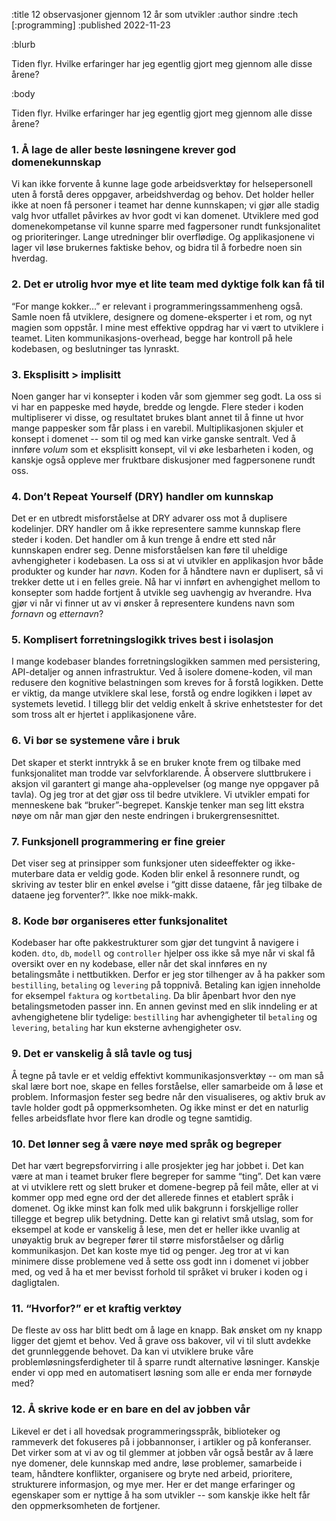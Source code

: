 :title 12 observasjoner gjennom 12 år som utvikler
:author sindre
:tech [:programming]
:published 2022-11-23

:blurb

Tiden flyr. Hvilke erfaringer har jeg egentlig gjort meg gjennom alle disse årene?

:body

Tiden flyr. Hvilke erfaringer har jeg egentlig gjort meg gjennom alle disse årene?

### 1. Å lage de aller beste løsningene krever god domenekunnskap

Vi kan ikke forvente å kunne lage gode arbeidsverktøy for helsepersonell uten
å forstå deres oppgaver, arbeidshverdag og behov. Det holder heller ikke at
noen få personer i teamet har denne kunnskapen; vi gjør alle stadig valg hvor
utfallet påvirkes av hvor godt vi kan domenet. Utviklere med god domenekompetanse
vil kunne sparre med fagpersoner rundt funksjonalitet og prioriteringer. Lange
utredninger blir overflødige. Og applikasjonene vi lager vil løse brukernes
faktiske behov, og bidra til å forbedre noen sin hverdag.

### 2. Det er utrolig hvor mye et lite team med dyktige folk kan få til

“For mange kokker…” er relevant i programmeringssammenheng også. Samle noen
få utviklere, designere og domene-eksperter i et rom, og nyt magien som oppstår.
I mine mest effektive oppdrag har vi vært to utviklere i teamet. Liten
kommunikasjons-overhead, begge har kontroll på hele kodebasen, og beslutninger
tas lynraskt.

### 3. Eksplisitt > implisitt

Noen ganger har vi konsepter i koden vår som gjemmer seg godt. La oss si vi har
en pappeske med høyde, bredde og lengde. Flere steder i koden multipliserer vi
disse, og resultatet brukes blant annet til å finne ut hvor mange pappesker som
får plass i en varebil. Multiplikasjonen skjuler et konsept i domenet -- som til
og med kan virke ganske sentralt. Ved å innføre _volum_ som et eksplisitt konsept,
vil vi øke lesbarheten i koden, og kanskje også oppleve mer fruktbare diskusjoner
med fagpersonene rundt oss.

### 4. Don’t Repeat Yourself (DRY) handler om kunnskap

Det er en utbredt misforståelse at DRY advarer oss mot å duplisere kodelinjer.
DRY handler om å ikke representere samme kunnskap flere steder i koden. Det
handler om å kun trenge å endre ett sted når kunnskapen endrer seg. Denne
misforståelsen kan føre til uheldige avhengigheter i kodebasen.
La oss si at vi utvikler en applikasjon hvor både produkter og kunder har _navn_.
Koden for å håndtere navn er duplisert, så vi trekker dette ut i en felles greie.
Nå har vi innført en avhengighet mellom to konsepter som hadde fortjent å utvikle
seg uavhengig av hverandre. Hva gjør vi når vi finner ut av vi ønsker å
representere kundens navn som _fornavn_ og _etternavn_?

### 5. Komplisert forretningslogikk trives best i isolasjon

I mange kodebaser blandes forretningslogikken sammen med persistering,
API-detaljer og annen infrastruktur. Ved å isolere domene-koden, vil man
redusere den kognitive belastningen som kreves for å forstå logikken.
Dette er viktig, da mange utviklere skal lese, forstå og endre logikken
i løpet av systemets levetid. I tillegg blir det veldig enkelt å skrive
enhetstester for det som tross alt er hjertet i applikasjonene våre.

### 6. Vi bør se systemene våre i bruk

Det skaper et sterkt inntrykk å se en bruker knote frem og tilbake med
funksjonalitet man trodde var selvforklarende. Å observere sluttbrukere i aksjon
vil garantert gi mange aha-opplevelser (og mange nye oppgaver på tavla). Og jeg
tror at det gjør oss til bedre utviklere. Vi utvikler empati for menneskene bak
“bruker”-begrepet. Kanskje tenker man seg litt ekstra nøye om når man gjør den
neste endringen i brukergrensesnittet.

### 7. Funksjonell programmering er fine greier

Det viser seg at prinsipper som funksjoner uten sideeffekter og ikke-muterbare data
er veldig gode. Koden blir enkel å resonnere rundt, og skriving av tester blir en
enkel øvelse i “gitt disse dataene, får jeg tilbake de dataene jeg forventer?”.
Ikke noe mikk-makk.

### 8. Kode bør organiseres etter funksjonalitet

Kodebaser har ofte pakkestrukturer som gjør det tungvint å navigere i koden.
`dto`, `db`, `modell` og `controller` hjelper oss ikke så mye når vi skal få
oversikt over en ny kodebase, eller når det skal innføres en ny betalingsmåte
i nettbutikken. Derfor er jeg stor tilhenger av å ha pakker som `bestilling`,
`betaling` og `levering` på toppnivå. Betaling kan igjen inneholde for eksempel
`faktura` og `kortbetaling`. Da blir åpenbart hvor den nye betalingsmetoden
passer inn. En annen gevinst med en slik inndeling er at avhengighetene blir
tydelige: `bestilling` har avhengigheter til `betaling` og `levering`, `betaling`
har kun eksterne avhengigheter osv.

### 9. Det er vanskelig å slå tavle og tusj

Å tegne på tavle er et veldig effektivt kommunikasjonsverktøy -- om man så
skal lære bort noe, skape en felles forståelse, eller samarbeide om å løse
et problem. Informasjon fester seg bedre når den visualiseres, og aktiv bruk
av tavle holder godt på oppmerksomheten. Og ikke minst er det en naturlig
felles arbeidsflate hvor flere kan drodle og tegne samtidig.

### 10. Det lønner seg å være nøye med språk og begreper

Det har vært begrepsforvirring i alle prosjekter jeg har jobbet i. Det kan være
at man i teamet bruker flere begreper for samme “ting”. Det kan være at vi
utviklere rett og slett bruker et domene-begrep på feil måte, eller at vi kommer
opp med egne ord der det allerede finnes et etablert språk i domenet. Og ikke
minst kan folk med ulik bakgrunn i forskjellige roller tillegge et begrep ulik
betydning. Dette kan gi relativt små utslag, som for eksempel at kode er vanskelig
å lese, men det er heller ikke uvanlig at unøyaktig bruk av begreper fører til
større misforståelser og dårlig kommunikasjon. Det kan koste mye tid og penger.
Jeg tror at vi kan minimere disse problemene ved å sette oss godt inn i domenet
vi jobber med, og ved å ha et mer bevisst forhold til språket vi bruker i koden
og i dagligtalen.

### 11. “Hvorfor?” er et kraftig verktøy

De fleste av oss har blitt bedt om å lage en knapp. Bak ønsket om ny knapp ligger
det gjemt et behov. Ved å grave oss bakover, vil vi til slutt avdekke det
grunnleggende behovet. Da kan vi utviklere bruke våre problemløsningsferdigheter
til å sparre rundt alternative løsninger. Kanskje ender vi opp med en automatisert
løsning som alle er enda mer fornøyde med?

### 12. Å skrive kode er en bare en del av jobben vår

Likevel er det i all hovedsak programmeringsspråk, biblioteker og rammeverk det
fokuseres på i jobbannonser, i artikler og på konferanser. Det virker som at vi
av og til glemmer at jobben vår også består av å lære nye domener, dele kunnskap
med andre, løse problemer, samarbeide i team, håndtere konflikter, organisere og
bryte ned arbeid, prioritere, strukturere informasjon, og mye mer. Her er det mange
erfaringer og egenskaper som er nyttige å ha som utvikler -- som kanskje ikke helt får den
oppmerksomheten de fortjener.
